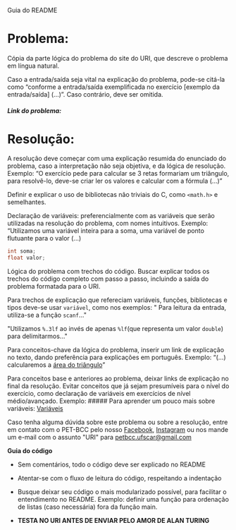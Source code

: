 Guia do README

# Problema:    
Cópia da parte lógica do problema do site do URI, que descreve o problema em língua natural.

Caso a entrada/saída seja vital na explicação do problema, pode-se citá-la como “conforme a entrada/saída exemplificada no exercício [exemplo da entrada/saída] (...)”. Caso contrário, deve ser omitida.

##### Link do problema:


# Resolução:
A resolução deve começar com uma explicação resumida do enunciado do problema, caso a interpretação não seja objetiva, e da lógica de resolução. Exemplo: “O exercício pede para calcular se 3 retas formariam um triângulo, para resolvê-lo, deve-se criar ler os valores e calcular com a fórmula (...)”

Definir e explicar o uso de bibliotecas não triviais do C, como `<math.h>` e semelhantes.

Declaração de variáveis: preferencialmente com as variáveis que serão utilizadas na resolução do problema, com nomes intuitivos. 
Exemplo: “Utilizamos uma variável inteira para a soma, uma variável de ponto flutuante para o valor (...)
```c
int soma;
float valor;
```

Lógica do problema com trechos do código. Buscar explicar todos os trechos do código completo com passo a passo, incluindo a saída do problema formatada para o URI.

Para trechos de explicação que refereciam variáveis, funções, bibliotecas e tipos deve-se usar `variável`, como nos exemplos:
" Para leitura da entrada, utiliza-se a função `scanf`..."

"Utilizamos `%.3lf` ao invés de apenas `%lf`(que representa um valor `double`) para delimitarmos..."


Para conceitos-chave da lógica do problema, inserir um link de explicação no texto, dando preferência para explicações em português.
Exemplo: “(...) calcularemos a [área do triângulo](link)”

Para conceitos base e anteriores ao problema, deixar links de explicação no final da resolução. Evitar conceitos que já sejam presumíveis para o nível do exercício, como declaração de variáveis em exercícios de nível médio/avançado.
Exemplo: ##### Para aprender um pouco mais sobre variáveis: [Variáveis](http://linguagemc.com.br/variaveis-em-linguagem-c/)
    
Caso tenha alguma dúvida sobre este problema ou sobre a resolução, entre em contato com o PET-BCC pelo nosso
[Facebook](https://www.facebook.com/petbcc/),
[Instagram](https://www.instagram.com/petbcc.ufscar/)
ou nos mande um e-mail com o assunto "URI" para  petbcc.ufscar@gmail.com

**Guia do código**

 - Sem comentários, todo o código deve ser explicado no README

 - Atentar-se com o fluxo de leitura do código, respeitando a indentação

 - Busque deixar seu código o mais modularizado possível, para facilitar o entendimento no README.
 Exemplo: definir uma função para ordenação de listas (caso necessária) fora da função main.

 - **TESTA NO URI ANTES DE ENVIAR PELO AMOR DE ALAN TURING**
